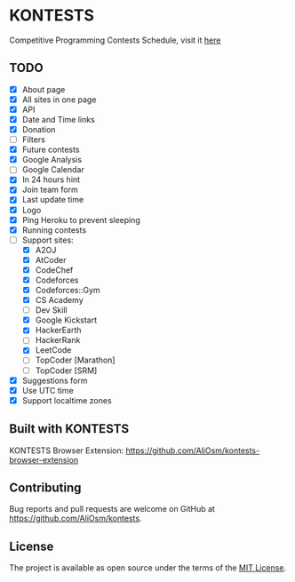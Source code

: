 # KONTESTS
Competitive Programming Contests Schedule, visit it [here](https://kontests.net)

## TODO
- [x] About page
- [x] All sites in one page
- [x] API
- [x] Date and Time links
- [x] Donation
- [ ] Filters
- [x] Future contests
- [x] Google Analysis
- [ ] Google Calendar
- [x] In 24 hours hint
- [x] Join team form
- [x] Last update time
- [x] Logo
- [x] Ping Heroku to prevent sleeping
- [x] Running contests
- [ ] Support sites:
  - [x] A2OJ
  - [x] AtCoder
  - [x] CodeChef
  - [x] Codeforces
  - [x] Codeforces::Gym
  - [x] CS Academy
  - [ ] Dev Skill
  - [x] Google Kickstart
  - [x] HackerEarth
  - [ ] HackerRank
  - [x] LeetCode
  - [ ] TopCoder [Marathon]
  - [ ] TopCoder [SRM]
- [x] Suggestions form
- [x] Use UTC time
- [x] Support localtime zones

## Built with KONTESTS
KONTESTS Browser Extension: https://github.com/AliOsm/kontests-browser-extension

## Contributing
Bug reports and pull requests are welcome on GitHub at https://github.com/AliOsm/kontests.

## License
The project is available as open source under the terms of the [MIT License](https://opensource.org/licenses/MIT).
